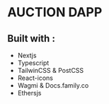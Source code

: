 # AUCTION DAPP

## Built with :
- Nextjs
- Typescript
- TailwinCSS & PostCSS
- React-icons
- Wagmi & Docs.family.co
- Ethersjs